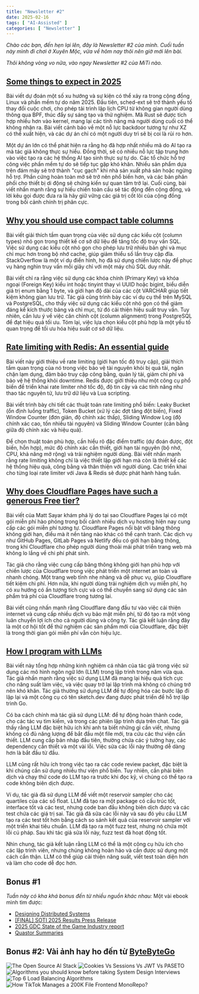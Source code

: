 ```yaml
---
title: "Newsletter #2"
date: 2025-02-16
tags: [ "AI-Assisted" ]
categories: [ "Newsletter" ]
---
```


<i>
Chào các bạn, đến hẹn lại lên, đây là Newsletter #2 của mình. Cuối tuần này mình đi chơi ở Xuyên Mộc, vừa về hôm nay thôi nên giờ mới lên bài.

Thôi không vòng vo nữa, vào ngay Newsletter #2 của MiTi nào.
</i>

## [Some things to expect in 2025](https://lwn.net/Articles/1003780)

Bài viết dự đoán một số xu hướng và sự kiện có thể xảy ra trong cộng đồng Linux và phần mềm tự do năm 2025. Đầu tiên, sched-ext sẽ trở thành yếu tố thay đổi cuộc chơi, cho phép tải trình lập lịch CPU từ không gian người dùng thông qua BPF, thúc đẩy sự sáng tạo và thử nghiệm. Mã Rust sẽ được tích hợp nhiều hơn vào kernel, mang lại các tính năng mà người dùng cuối có thể không nhận ra. Bài viết cảnh báo về một nỗ lực backdoor tương tự như XZ có thể xuất hiện, và các dự án chỉ có một người duy trì sẽ bị coi là rủi ro hơn.

Một dự án lớn có thể phát hiện ra rằng họ đã hợp nhất nhiều mã do AI tạo ra mà tác giả không thực sự hiểu. Đồng thời, sẽ có nhiều nỗ lực tập trung hơn vào việc tạo ra các hệ thống AI tạo sinh thực sự tự do. Các tổ chức hỗ trợ công việc phần mềm tự do sẽ tiếp tục gặp khó khăn. Nhiều sản phẩm dựa trên đám mây sẽ trở thành "cục gạch" khi nhà sản xuất phá sản hoặc ngừng hỗ trợ. Phần cứng hoàn toàn mở sẽ trở nên phổ biến hơn, và các bản phân phối cho thiết bị di động sẽ chứng kiến sự quan tâm trở lại. Cuối cùng, bài viết nhấn mạnh rằng sự hiếu chiến toàn cầu sẽ tác động đến cộng đồng, và lời kêu gọi được đưa ra là hãy giữ vững các giá trị cốt lõi của cộng đồng trong bối cảnh chính trị phân cực.

## [Why you should use compact table columns](https://vladmihalcea.com/compact-table-columns/)

Bài viết giải thích tầm quan trọng của việc sử dụng các kiểu cột (column types) nhỏ gọn trong thiết kế cơ sở dữ liệu để tăng tốc độ truy vấn SQL. Việc sử dụng các kiểu cột nhỏ gọn cho phép lưu trữ nhiều bản ghi và mục chỉ mục hơn trong bộ nhớ cache, giúp giảm thiểu số lần truy cập đĩa. StackOverflow là một ví dụ điển hình, họ đã sử dụng chiến lược này để phục vụ hàng nghìn truy vấn mỗi giây chỉ với một máy chủ SQL duy nhất.

Bài viết chỉ ra rằng việc sử dụng các khóa chính (Primary Key) và khóa ngoại (Foreign Key) kiểu int hoặc tinyint thay vì UUID hoặc bigint, biểu diễn giá trị enum bằng 1 byte, và giới hạn độ dài của các cột VARCHAR giúp tiết kiệm không gian lưu trữ. Tác giả cũng trình bày các ví dụ cụ thể trên MySQL và PostgreSQL, cho thấy việc sử dụng các kiểu cột nhỏ gọn có thể giảm đáng kể kích thước bảng và chỉ mục, từ đó cải thiện hiệu suất truy vấn. Tuy nhiên, cần lưu ý về việc căn chỉnh cột (column alignment) trong PostgreSQL để đạt hiệu quả tối ưu. Tóm lại, việc lựa chọn kiểu cột phù hợp là một yếu tố quan trọng để tối ưu hóa hiệu suất cơ sở dữ liệu.

## [Rate limiting with Redis: An essential guide](https://foojay.io/today/rate-limiting-with-redis-an-essential-guide/)

Bài viết này giới thiệu về rate limiting (giới hạn tốc độ truy cập), giải thích tầm quan trọng của nó trong việc bảo vệ tài nguyên khỏi bị quá tải, ngăn chặn lạm dụng, đảm bảo truy cập công bằng, quản lý tải, giảm chi phí và bảo vệ hệ thống khỏi downtime. Redis được giới thiệu như một công cụ phổ biến để triển khai rate limiter nhờ tốc độ, độ tin cậy và các tính năng như thao tác nguyên tử, lưu trữ dữ liệu và Lua scripting.

Bài viết trình bày chi tiết các thuật toán rate limiting phổ biến: Leaky Bucket (ổn định luồng traffic), Token Bucket (xử lý các đợt tăng đột biến), Fixed Window Counter (đơn giản, độ chính xác thấp), Sliding Window Log (độ chính xác cao, tốn nhiều tài nguyên) và Sliding Window Counter (cân bằng giữa độ chính xác và hiệu quả).

Để chọn thuật toán phù hợp, cần hiểu rõ đặc điểm traffic (dự đoán được, đột biến, hỗn hợp), mức độ chính xác cần thiết, giới hạn tài nguyên (bộ nhớ, CPU, khả năng mở rộng) và trải nghiệm người dùng. Bài viết nhấn mạnh rằng rate limiting không chỉ là việc thiết lập giới hạn mà còn là thiết kế các hệ thống hiệu quả, công bằng và thân thiện với người dùng. Các triển khai cho từng loại rate limiter với Java & Redis sẽ được phát hành hàng tuần.

## [Why does Cloudflare Pages have such a generous Free tier?](https://mattsayar.com/why-does-cloudflare-pages-have-such-a-generous-free-tier)

Bài viết của Matt Sayar khám phá lý do tại sao Cloudflare Pages lại có một gói miễn phí hào phóng trong bối cảnh nhiều dịch vụ hosting hiện nay cung cấp các gói miễn phí tương tự. Cloudflare Pages nổi bật với băng thông không giới hạn, điều mà ít nền tảng nào khác có thể cạnh tranh. Các dịch vụ như GitHub Pages, GitLab Pages và Netlify đều có giới hạn băng thông, trong khi Cloudflare cho phép người dùng thoải mái phát triển trang web mà không lo lắng về chi phí phát sinh.

Tác giả cho rằng việc cung cấp băng thông không giới hạn phù hợp với chiến lược của Cloudflare trong việc phát triển một internet an toàn và nhanh chóng. Một trang web tĩnh nhẹ nhàng và dễ phục vụ, giúp Cloudflare tiết kiệm chi phí. Hơn nữa, khi người dùng trải nghiệm dịch vụ miễn phí, họ có xu hướng có ấn tượng tích cực và có thể chuyển sang sử dụng các sản phẩm trả phí của Cloudflare trong tương lai.

Bài viết cũng nhấn mạnh rằng Cloudflare đang đầu tư vào việc cải thiện internet và cung cấp nhiều dịch vụ bảo mật miễn phí, từ đó tạo ra một vòng luân chuyển lợi ích cho cả người dùng và công ty. Tác giả kết luận rằng đây là một cơ hội tốt để thử nghiệm các sản phẩm mới của Cloudflare, đặc biệt là trong thời gian gói miễn phí vẫn còn hiệu lực.

## [How I program with LLMs](https://crawshaw.io/blog/programming-with-llms)

Bài viết này tổng hợp những kinh nghiệm cá nhân của tác giả trong việc sử dụng các mô hình ngôn ngữ lớn (LLM) trong lập trình trong năm vừa qua. Tác giả nhấn mạnh rằng việc sử dụng LLM đã mang lại hiệu quả tích cực cho năng suất làm việc, và việc quay trở lại lập trình mà không có chúng trở nên khó khăn. Tác giả thường sử dụng LLM để tự động hóa các bước lặp đi lặp lại và một công cụ có tên sketch.dev đang được phát triển để hỗ trợ lập trình Go.

Có ba cách chính mà tác giả sử dụng LLM: để tự động hoàn thành code, cho các tác vụ tìm kiếm, và trong các phiên lập trình dựa trên chat. Tác giả thấy rằng LLM đặc biệt hữu ích khi anh ta biết những gì cần viết, nhưng không có đủ năng lượng để bắt đầu một file mới, tra cứu các thư viện cần thiết. LLM cung cấp bản nháp đầu tiên, thường chứa các ý tưởng hay, các dependency cần thiết và một vài lỗi. Việc sửa các lỗi này thường dễ dàng hơn là bắt đầu từ đầu.

LLM cũng rất hữu ích trong việc tạo ra các code review packet, đặc biệt là khi chúng cần sử dụng nhiều thư viện phổ biến. Tuy nhiên, cần phải biên dịch và chạy thử code do LLM tạo ra trước khi đọc kỹ, vì chúng có thể tạo ra code không biên dịch được.

Ví dụ, tác giả đã sử dụng LLM để viết một reservoir sampler cho các quartiles của các số float. LLM đã tạo ra một package có cấu trúc tốt, interface tốt và các test, nhưng code ban đầu không biên dịch được và các test chứa các giá trị sai. Tác giả đã sửa các lỗi này và sau đó yêu cầu LLM tạo ra các test tốt hơn bằng cách so sánh kết quả của reservoir sampler với một triển khai tiêu chuẩn. LLM đã tạo ra một fuzz test, nhưng nó chứa một lỗi cú pháp. Sau khi tác giả sửa lỗi này, fuzz test đã hoạt động tốt.

Nhìn chung, tác giả kết luận rằng LLM có thể là một công cụ hữu ích cho các lập trình viên, nhưng chúng không hoàn hảo và cần được sử dụng một cách cẩn thận. LLM có thể giúp cải thiện năng suất, viết test toàn diện hơn và làm cho code dễ đọc hơn.

## Bonus #1

*Tuần này có kha khá bonus đến từ nhiều nguồn khác nhau:*
Một vài ebook mình tìm được:

- [Designing Distributed Systems](doc/EN-CNTNT-eBook-DesigningDistributedSystems.pdf)
- [[FINAL] SOTI 2025 Results Press Release](doc/[FINAL]%20SOTI%202025%20Results%20Press%20Release.pdf)
- [2025 GDC State of the Game Industry report](doc/2025%20GDC%20State%20of%20the%20Game%20Industry%20report.pdf)
- [Quastor Summaries](doc/Quastor%20Summaries.pdf)

## Bonus #2: Vài ảnh hay ho đến từ [ByteByteGo](https://bytebytego.com/)

![The Open Source AI Stack](img/1c328642-7222-4127-a6c5-16614e010022_1283x1536.jpg)
![Cookies Vs Sessions Vs JWT Vs PASETO](img/11b53f30-8dba-4520-9b1a-425b54b9b84a_1280x1585.gif)
![Algorithms you should know before taking System Design Interviews](img/670b7459-49bc-485c-965a-7dbfb3177894_892x1798.jpg)
![Top 6 Load Balancing Algorithms](img/a8107d0d-57fb-4f5d-810a-561c09494c49_1604x1536.jpg)
![How TikTok Manages a 200K File Frontend MonoRepo?](img/2689b510-e5d2-42cd-8852-75a89205de7a_1280x1608.gif)
